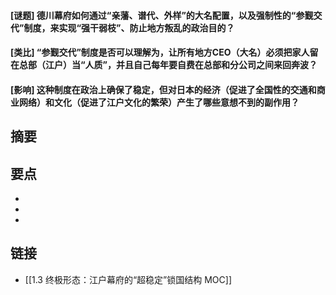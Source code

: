 #### [谜题] 德川幕府如何通过“亲藩、谱代、外样”的大名配置，以及强制性的“参觐交代”制度，来实现“强干弱枝”、防止地方叛乱的政治目的？


#### [类比] “参觐交代”制度是否可以理解为，让所有地方CEO（大名）必须把家人留在总部（江户）当“人质”，并且自己每年要自费在总部和分公司之间来回奔波？


#### [影响] 这种制度在政治上确保了稳定，但对日本的经济（促进了全国性的交通和商业网络）和文化（促进了江户文化的繁荣）产生了哪些意想不到的副作用？


## 摘要


## 要点

- 
- 
- 

## 链接

- [[1.3 终极形态：江户幕府的“超稳定”锁国结构 MOC]]
